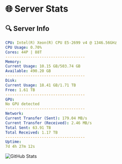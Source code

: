 # 🌐 Server Stats
## 🔍 Server Info
```yaml
CPU: Intel(R) Xeon(R) CPU E5-2699 v4 @ 1346.56GHz
CPU Usage: 0.70%
Cores: 44P | 88T
-----------------------------------
Memory:
Current Usage: 10.15 GB/503.74 GB
Available: 490.20 GB
-----------------------------------
Disk:
Current Usage: 18.41 GB/1.71 TB
Free: 1.61 TB
-----------------------------------
GPU:
No GPU detected
-----------------------------------
Network:
Current Transfer (Sent): 179.04 MB/s
Current Transfer (Received): 2.46 MB/s
Total Sent: 63.91 TB
Total Received: 1.17 TB
-----------------------------------
Uptime:
7d 4h 27m 12s
```
![GitHub Stats](https://img.shields.io/badge/Updated-2025-02-15_03:10:30-blue)